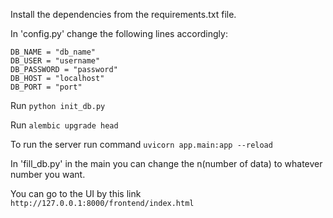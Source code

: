 Install the dependencies from the requirements.txt file.

In 'config.py' change the following lines accordingly:

    DB_NAME = "db_name"
    DB_USER = "username"
    DB_PASSWORD = "password"
    DB_HOST = "localhost"
    DB_PORT = "port"

Run `python init_db.py`

Run `alembic upgrade head`

To run the server run command `uvicorn app.main:app --reload`

In 'fill_db.py' in the main you can change the n(number of data) to whatever number you want.

You can go to the UI by this link `http://127.0.0.1:8000/frontend/index.html`